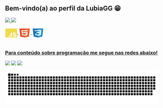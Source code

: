 ## Bem-vindo(a) ao perfil da LubiaGG 😁

 <div>
   <a href="https://github.com/LubiaGG">
   <img height="180em" src="https://github-readme-stats.vercel.app/api?username=LubiaGG&show_icons=true&theme=tokyonight&include_all_commits=true&count_private=true"/>
   <img height="180em" src="https://github-readme-stats.vercel.app/api/top-langs/?username=LubiaGG&layout=compact&langs_count=6&theme=tokyonight"/>

</div>
<div style="display: inline_block"><br>
  <img align="center" alt="Js" height="30" width="40" src="https://raw.githubusercontent.com/devicons/devicon/master/icons/javascript/javascript-plain.svg">
  <img align="center" alt="HTML" height="30" width="40" src="https://raw.githubusercontent.com/devicons/devicon/master/icons/html5/html5-original.svg">
  <img align="center" alt="CSS" height="30" width="40" src="https://raw.githubusercontent.com/devicons/devicon/master/icons/css3/css3-original.svg">
</div>
 
 <br>
 
  ### Para conteúdo sobre programação me segue  nas redes abaixo!
 
<div> 
  
  
 <a href="https://discord.gg/sQ95MZc9" target="_blank"><img src="https://img.shields.io/badge/Discord-7289DA?style=for-the-badge&logo=discord&logoColor=white" target="_blank"></a> 
  <a href = "mailto:lubia06@gmail.com"><img src="https://img.shields.io/badge/Gmail--%23333?style=for-the-badge&logo=gmail&logoColor=white" target="_blank"></a>
  <a href="https://www.linkedin.com/in/lubia-gomes-425395289/" target="_blank"><img src="https://img.shields.io/badge/-LinkedIn-%230077B5?style=for-the-badge&logo=linkedin&logoColor=white" target="_blank"></a> 
 
  ![Snake animation](https://github.com/LubiaGG/LubiaGG/blob/output/github-contribution-grid-snake.svg)

</div>
